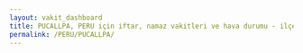 ```yaml
---
layout: vakit_dashboard
title: PUCALLPA, PERU için iftar, namaz vakitleri ve hava durumu - ilçe/eyalet seç
permalink: /PERU/PUCALLPA/
---
```


<script type="text/javascript">
  var GLOBAL_COUNTRY = 'PERU';
  var GLOBAL_CITY = 'PUCALLPA';
  var GLOBAL_STATE = '';
  var lat = 72;
  var lon = 21;
</script>
